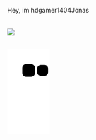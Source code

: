 Hey, im hdgamer1404Jonas

</br>

 <div>
  <a href="https://github.com/hdgamer1404Jonas">
   <img align="center" height="170" src="https://github-readme-stats.vercel.app/api/top-langs/?username=hdgamer1404Jonas&layout=compact&langs_count=16&theme=dracula"/>
</div>
 
</br>


 
  ![Snake animation](https://github.com/hdgamer1404Jonas/hdgamer1404Jonas/blob/output/github-contribution-grid-snake.svg)
 
</div>
